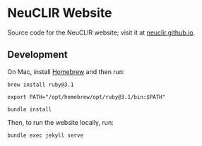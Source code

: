 # NeuCLIR Website

Source code for the NeuCLIR website; visit it at [neuclir.github.io](https://neuclir.github.io/).

## Development

On Mac, install [Homebrew](https://brew.sh/) and then run:

```shell
brew install ruby@3.1

export PATH="/opt/homebrew/opt/ruby@3.1/bin:$PATH"

bundle install
```

Then, to run the website locally, run:

```shell
bundle exec jekyll serve
```
